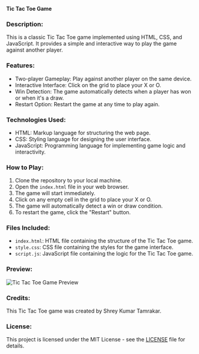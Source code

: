 **Tic Tac Toe Game**

### Description:
This is a classic Tic Tac Toe game implemented using HTML, CSS, and JavaScript. It provides a simple and interactive way to play the game against another player.

### Features:
- Two-player Gameplay: Play against another player on the same device.
- Interactive Interface: Click on the grid to place your X or O.
- Win Detection: The game automatically detects when a player has won or when it's a draw.
- Restart Option: Restart the game at any time to play again.

### Technologies Used:
- HTML: Markup language for structuring the web page.
- CSS: Styling language for designing the user interface.
- JavaScript: Programming language for implementing game logic and interactivity.

### How to Play:
1. Clone the repository to your local machine.
2. Open the `index.html` file in your web browser.
3. The game will start immediately.
4. Click on any empty cell in the grid to place your X or O.
5. The game will automatically detect a win or draw condition.
6. To restart the game, click the "Restart" button.

### Files Included:
- `index.html`: HTML file containing the structure of the Tic Tac Toe game.
- `style.css`: CSS file containing the styles for the game interface.
- `script.js`: JavaScript file containing the logic for the Tic Tac Toe game.

### Preview:
![Tic Tac Toe Game Preview](tic_tac_toe_preview.png)

### Credits:
This Tic Tac Toe game was created by Shrey Kumar Tamrakar. 

### License:
This project is licensed under the MIT License - see the [LICENSE](LICENSE) file for details.
